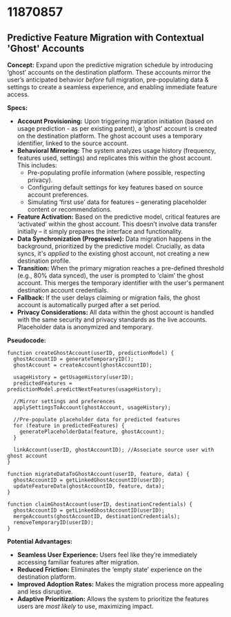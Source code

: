 # 11870857

## Predictive Feature Migration with Contextual 'Ghost' Accounts

**Concept:** Expand upon the predictive migration schedule by introducing ‘ghost’ accounts on the destination platform. These accounts mirror the user’s anticipated behavior *before* full migration, pre-populating data & settings to create a seamless experience, and enabling immediate feature access.

**Specs:**

*   **Account Provisioning:** Upon triggering migration initiation (based on usage prediction - as per existing patent), a ‘ghost’ account is created on the destination platform. The ghost account uses a temporary identifier, linked to the source account.
*   **Behavioral Mirroring:** The system analyzes usage history (frequency, features used, settings) and replicates this within the ghost account. This includes:
    *   Pre-populating profile information (where possible, respecting privacy).
    *   Configuring default settings for key features based on source account preferences.
    *   Simulating ‘first use’ data for features – generating placeholder content or recommendations.
*   **Feature Activation:** Based on the predictive model, critical features are ‘activated’ within the ghost account. This doesn’t involve data transfer initially – it simply prepares the interface and functionality.
*   **Data Synchronization (Progressive):** Data migration happens in the background, prioritized by the predictive model.  Crucially, as data syncs, it's *applied* to the existing ghost account, not creating a new destination profile.
*   **Transition:** When the primary migration reaches a pre-defined threshold (e.g., 80% data synced), the user is prompted to ‘claim’ the ghost account. This merges the temporary identifier with the user's permanent destination account credentials.
*   **Fallback:** If the user delays claiming or migration fails, the ghost account is automatically purged after a set period.
*   **Privacy Considerations:**  All data within the ghost account is handled with the same security and privacy standards as the live accounts. Placeholder data is anonymized and temporary.

**Pseudocode:**

```
function createGhostAccount(userID, predictionModel) {
  ghostAccountID = generateTemporaryID();
  ghostAccount = createAccount(ghostAccountID);

  usageHistory = getUsageHistory(userID);
  predictedFeatures = predictionModel.predictNextFeatures(usageHistory);

  //Mirror settings and preferences
  applySettingsToAccount(ghostAccount, usageHistory);

  //Pre-populate placeholder data for predicted features
  for (feature in predictedFeatures) {
    generatePlaceholderData(feature, ghostAccount);
  }

  linkAccount(userID, ghostAccountID); //Associate source user with ghost account
}

function migrateDataToGhostAccount(userID, feature, data) {
  ghostAccountID = getLinkedGhostAccountID(userID);
  updateFeatureData(ghostAccountID, feature, data);
}

function claimGhostAccount(userID, destinationCredentials) {
  ghostAccountID = getLinkedGhostAccountID(userID);
  mergeAccounts(ghostAccountID, destinationCredentials);
  removeTemporaryID(userID);
}
```

**Potential Advantages:**

*   **Seamless User Experience:** Users feel like they’re immediately accessing familiar features after migration.
*   **Reduced Friction:**  Eliminates the ‘empty state’ experience on the destination platform.
*   **Improved Adoption Rates:** Makes the migration process more appealing and less disruptive.
*   **Adaptive Prioritization:** Allows the system to prioritize the features users are *most likely* to use, maximizing impact.
